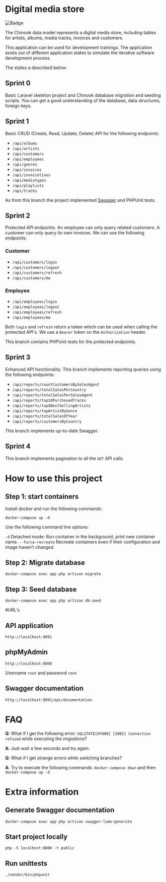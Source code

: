 # Digital media store

![Badge](https://github.com/testsmith-io/test-application-api-docker/actions/workflows/laravel.yml/badge.svg)

The Chinook data model represents a digital media store, including tables for artists, albums, media tracks, invoices and customers.

This application can be used for development trainings. The application exists out of different application states to simulate the iterative software development process.

The states a described below:

## Sprint 0
Basic Laravel skeleton project and Chinook database migration and seeding scripts. You can get a good understanding of the database, data structures, foreign keys.

## Sprint 1
Basic CRUD (Create, Read, Update, Delete) API for the following endpoints:

- `/api/albums`
- `/api/artists`
- `/api/customers`
- `/api/employees`
- `/api/genres`
- `/api/invoices`
- `/api/invoicelines`
- `/api/mediatypes`
- `/api/playlists`
- `/api/tracks`

As from this branch the project implemented [Swagger](https://swagger.io/) and PHPUnit tests.

## Sprint 2
Protected API endpoints. An employee can only query related customers. A customer can only query its own invoices. We can use the following endpoints:

### Customer
- `/api/customers/login`
- `/api/customers/logout`
- `/api/customers/refresh`
- `/api/customers/me`

### Employee
- `/api/employees/login`
- `/api/employees/logout`
- `/api/employees/refresh`
- `/api/employees/me`

Both `login` and `refresh` return a token which can be used when calling the protected API's. We use a `Bearer` token on the `Authorization` header.

This branch contains PHPUnit tests for the protected endpoints. 

## Sprint 3
Enhanced API functionality. This branch implements reporting queries using the following endpoints:

- `/api/reports/countCustomersBySalesAgent`
- `/api/reports/totalSalesPerCountry`
- `/api/reports/totalSalesPerSalesAgent`
- `/api/reports/top10PurchasedTracks`
- `/api/reports/top5BestSellingArtists`
- `/api/reports/topArtistByGenre`
- `/api/reports/totalSalesOfYear`
- `/api/reports/customersByCountry`

This branch implements up-to-date Swagger.

## Sprint 4
This branch implements pagination to all the `GET` API calls.


# How to use this project

## Step 1: start containers
Install docker and run the following commands:

`docker-compose up -d`

Use the following command line options:

`-d` Detached mode: Run container in the background, print new container name.
`--force-recreate` Recreate containers even if their configuration and image haven't changed.


## Step 2: Migrate database
`docker-compose exec app php artisan migrate`

## Step 3: Seed database
`docker-compose exec app php artisan db:seed`


#URL's

## API application
`http://localhost:8091`

## phpMyAdmin
`http://localhost:8000`

Username `root` and password `root`

## Swagger documentation
`http://localhost:8091/api/documentation`


# FAQ

**Q**: What if I get the following error: `SQLSTATE[HY000] [2002] Connection refused` while executing the migrations?

**A**: Just wait a few seconds and try again.

 
**Q**: What if I get strange errors while switching branches?

**A**: Try to execute the following commands: `docker-compose down` and then `docker-compose up -d`

# Extra information

## Generate Swagger documentation
`docker-compose exec app php artisan swagger-lume:generate`

## Start project locally
`php -S localhost:8000 -t public`

## Run unittests
`./vendor/bin/phpunit`
